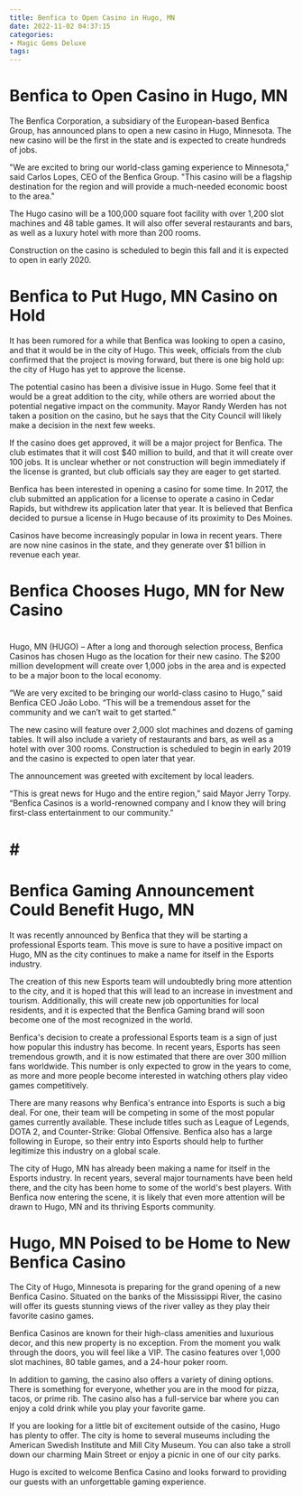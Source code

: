 ```yaml
---
title: Benfica to Open Casino in Hugo, MN
date: 2022-11-02 04:37:15
categories:
- Magic Gems Deluxe
tags:
---
```



#  Benfica to Open Casino in Hugo, MN

The Benfica Corporation, a subsidiary of the European-based Benfica Group, has announced plans to open a new casino in Hugo, Minnesota. The new casino will be the first in the state and is expected to create hundreds of jobs.

"We are excited to bring our world-class gaming experience to Minnesota," said Carlos Lopes, CEO of the Benfica Group. "This casino will be a flagship destination for the region and will provide a much-needed economic boost to the area."

The Hugo casino will be a 100,000 square foot facility with over 1,200 slot machines and 48 table games. It will also offer several restaurants and bars, as well as a luxury hotel with more than 200 rooms.

Construction on the casino is scheduled to begin this fall and it is expected to open in early 2020.

#  Benfica to Put Hugo, MN Casino on Hold

It has been rumored for a while that Benfica was looking to open a casino, and that it would be in the city of Hugo. This week, officials from the club confirmed that the project is moving forward, but there is one big hold up: the city of Hugo has yet to approve the license.

The potential casino has been a divisive issue in Hugo. Some feel that it would be a great addition to the city, while others are worried about the potential negative impact on the community. Mayor Randy Werden has not taken a position on the casino, but he says that the City Council will likely make a decision in the next few weeks.

If the casino does get approved, it will be a major project for Benfica. The club estimates that it will cost $40 million to build, and that it will create over 100 jobs. It is unclear whether or not construction will begin immediately if the license is granted, but club officials say they are eager to get started.

Benfica has been interested in opening a casino for some time. In 2017, the club submitted an application for a license to operate a casino in Cedar Rapids, but withdrew its application later that year. It is believed that Benfica decided to pursue a license in Hugo because of its proximity to Des Moines.

Casinos have become increasingly popular in Iowa in recent years. There are now nine casinos in the state, and they generate over $1 billion in revenue each year.

#  Benfica Chooses Hugo, MN for New Casino

#

Hugo, MN (HUGO) – After a long and thorough selection process, Benfica Casinos has chosen Hugo as the location for their new casino. The $200 million development will create over 1,000 jobs in the area and is expected to be a major boon to the local economy.

“We are very excited to be bringing our world-class casino to Hugo,” said Benfica CEO João Lobo. “This will be a tremendous asset for the community and we can’t wait to get started.”

The new casino will feature over 2,000 slot machines and dozens of gaming tables. It will also include a variety of restaurants and bars, as well as a hotel with over 300 rooms. Construction is scheduled to begin in early 2019 and the casino is expected to open later that year.

The announcement was greeted with excitement by local leaders.

“This is great news for Hugo and the entire region,” said Mayor Jerry Torpy. “Benfica Casinos is a world-renowned company and I know they will bring first-class entertainment to our community.”

# # #

#  Benfica Gaming Announcement Could Benefit Hugo, MN

It was recently announced by Benfica that they will be starting a professional Esports team. This move is sure to have a positive impact on Hugo, MN as the city continues to make a name for itself in the Esports industry.

The creation of this new Esports team will undoubtedly bring more attention to the city, and it is hoped that this will lead to an increase in investment and tourism. Additionally, this will create new job opportunities for local residents, and it is expected that the Benfica Gaming brand will soon become one of the most recognized in the world.

Benfica's decision to create a professional Esports team is a sign of just how popular this industry has become. In recent years, Esports has seen tremendous growth, and it is now estimated that there are over 300 million fans worldwide. This number is only expected to grow in the years to come, as more and more people become interested in watching others play video games competitively.

There are many reasons why Benfica's entrance into Esports is such a big deal. For one, their team will be competing in some of the most popular games currently available. These include titles such as League of Legends, DOTA 2, and Counter-Strike: Global Offensive. Benfica also has a large following in Europe, so their entry into Esports should help to further legitimize this industry on a global scale.

The city of Hugo, MN has already been making a name for itself in the Esports industry. In recent years, several major tournaments have been held there, and the city has been home to some of the world's best players. With Benfica now entering the scene, it is likely that even more attention will be drawn to Hugo, MN and its thriving Esports community.

#  Hugo, MN Poised to be Home to New Benfica Casino

The City of Hugo, Minnesota is preparing for the grand opening of a new Benfica Casino. Situated on the banks of the Mississippi River, the casino will offer its guests stunning views of the river valley as they play their favorite casino games.

Benfica Casinos are known for their high-class amenities and luxurious decor, and this new property is no exception. From the moment you walk through the doors, you will feel like a VIP. The casino features over 1,000 slot machines, 80 table games, and a 24-hour poker room.

In addition to gaming, the casino also offers a variety of dining options. There is something for everyone, whether you are in the mood for pizza, tacos, or prime rib. The casino also has a full-service bar where you can enjoy a cold drink while you play your favorite game.

If you are looking for a little bit of excitement outside of the casino, Hugo has plenty to offer. The city is home to several museums including the American Swedish Institute and Mill City Museum. You can also take a stroll down our charming Main Street or enjoy a picnic in one of our city parks.

Hugo is excited to welcome Benfica Casino and looks forward to providing our guests with an unforgettable gaming experience.